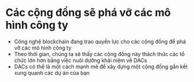 Các cộng đồng **sẽ phá vỡ** các mô hình công ty
====

 * Công nghệ blockchain đang trao quyền lực cho các cộng đồng để phá vỡ các mô hình công ty
 * Theo thời gian, chúng ta sẽ thấy các cộng đồng này thách thức các tổ chức lớn hơn bằng việc nuôi dưỡng khái niệm về DACs
 * DACs có thể là một cách mạnh mẽ để xây dựng một cộng đồng gắn kết xung quanh các dự án của bạn

